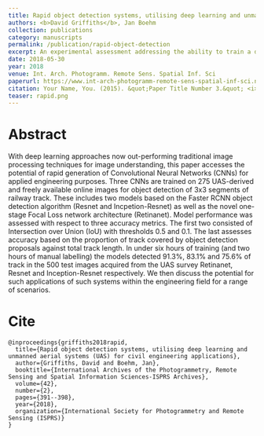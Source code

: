 ```yaml
---
title: Rapid object detection systems, utilising deep learning and unmanned aerial systems (UAS) for civil engineering applications
authors: <b>David Griffiths</b>, Jan Boehm
collection: publications
category: manuscripts
permalink: /publication/rapid-object-detection
excerpt: An experimental assessment addressing the ability to train a deep CNN-based object detector (RetinaNet / Faster R-CNN on a low quantity of training data. Specifically in the context of repetitive features (railway track).
date: 2018-05-30
year: 2018
venue: Int. Arch. Photogramm. Remote Sens. Spatial Inf. Sci
paperurl: https://www.int-arch-photogramm-remote-sens-spatial-inf-sci.net/XLII-2/391/2018/
citation: Your Name, You. (2015). &quot;Paper Title Number 3.&quot; <i>Journal 1</i>. 1(3).
teaser: rapid.png
---
```


# Abstract

With deep learning approaches now out-performing traditional image processing techniques for image understanding, this paper accesses the potential of rapid generation of Convolutional Neural Networks (CNNs) for applied engineering purposes. Three CNNs are trained on 275 UAS-derived and freely available online images for object detection of 3x3 segments of railway track. These includes two models based on the Faster RCNN object detection algorithm (Resnet and Incpetion-Resnet) as well as the novel one-stage Focal Loss network architecture (Retinanet). Model performance was assessed with respect to three accuracy metrics. The first two consisted of Intersection over Union (IoU) with thresholds 0.5 and 0.1. The last assesses accuracy based on the proportion of track covered by object detection proposals against total track length. In under six hours of training (and two hours of manual labelling) the models detected 91.3%, 83.1% and 75.6% of track in the 500 test images acquired from the UAS survey Retinanet, Resnet and Inception-Resnet respectively. We then discuss the potential for such applications of such systems within the engineering field for a range of scenarios.


# Cite

```
@inproceedings{griffiths2018rapid,
  title={Rapid object detection systems, utilising deep learning and unmanned aerial systems (UAS) for civil engineering applications},
  author={Griffiths, David and Boehm, Jan},
  booktitle={International Archives of the Photogrammetry, Remote Sensing and Spatial Information Sciences-ISPRS Archives},
  volume={42},
  number={2},
  pages={391--398},
  year={2018},
  organization={International Society for Photogrammetry and Remote Sensing (ISPRS)}
}
```

